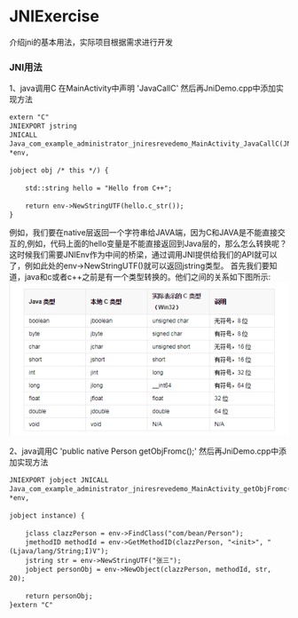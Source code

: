 # JNIExercise
介绍jni的基本用法，实际项目根据需求进行开发

### JNI用法

1、java调用C
在MainActivity中声明 
'JavaCallC'
然后再JniDemo.cpp中添加实现方法
```
extern "C"
JNIEXPORT jstring
JNICALL
Java_com_example_administrator_jniresrevedemo_MainActivity_JavaCallC(JNIEnv *env,
                                                                     jobject obj /* this */) {

    std::string hello = "Hello from C++";

    return env->NewStringUTF(hello.c_str());
}
```
例如，我们要在native层返回一个字符串给JAVA端，因为C和JAVA是不能直接交互的,例如，代码上面的hello变量是不能直接返回到Java层的，那么怎么转换呢？这时候我们需要JNIEnv作为中间的桥梁，通过调用JNI提供给我们的API就可以了，例如此处的env->NewStringUTF()就可以返回jstring类型。
首先我们要知道，java和c或者c++之前是有一个类型转换的。他们之间的关系如下图所示:
![image](https://github.com/815034762/JNIExercise/blob/master/img/typetransfer.png)

2、java调用C
'public native Person getObjFromc();'
然后再JniDemo.cpp中添加实现方法
```
JNIEXPORT jobject JNICALL
Java_com_example_administrator_jniresrevedemo_MainActivity_getObjFromc(JNIEnv *env,
                                                                       jobject instance) {

    jclass clazzPerson = env->FindClass("com/bean/Person");
    jmethodID methodId = env->GetMethodID(clazzPerson, "<init>", "(Ljava/lang/String;I)V");
    jstring str = env->NewStringUTF("张三");
    jobject personObj = env->NewObject(clazzPerson, methodId, str, 20);

    return personObj;
}extern "C"
``` 
